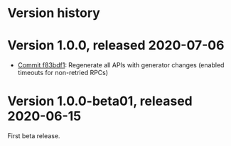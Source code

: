 # Version history

# Version 1.0.0, released 2020-07-06

- [Commit f83bdf1](https://github.com/googleapis/google-cloud-dotnet/commit/f83bdf1): Regenerate all APIs with generator changes (enabled timeouts for non-retried RPCs)

# Version 1.0.0-beta01, released 2020-06-15

First beta release.

